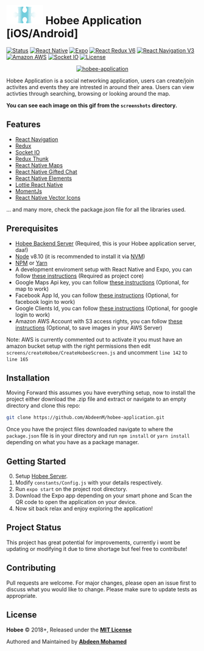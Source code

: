 # ![alt text](https://github.com/AbdeenM/hobee-application/blob/master/icon.png) Hobee Application [iOS/Android]

[![Status](https://img.shields.io/badge/build-passing-green.svg?branch=master)](https://github.com/AbdeenM/hobee-application)
[![React Native](https://img.shields.io/badge/React%20Native-v0.57.8-blue.svg?logo=react)](https://facebook.github.io/react-native/)
[![Expo](https://img.shields.io/badge/Expo-SDK35.0.0-black.svg?logo=expo)](https://expo.io/)
[![React Redux V6](https://img.shields.io/badge/Redux-v6.0.1-purple.svg?logo=redux)](https://react-redux.js.org/)
[![React Navigation V3](https://img.shields.io/badge/React%20Navigation-v3.4.1-blue.svg?logo=react)](https://reactnavigation.org/)
[![Amazon AWS](https://img.shields.io/badge/Amazon%20AWS-v3.4.1-blue.svg?logo=amazon-aws)](https://aws.amazon.com/)
[![Socket IO](https://img.shields.io/badge/Socket.io-v2.2.0-black.svg?logo=socket.io)](https://socket.io/)
[![License](https://img.shields.io/badge/License-MIT-yellowgreen.svg)](http://mit-license.org/)

<p align="center">
   <a href="https://github.com/AbdeenM/hobee-application/blob/master/screenshots/application.gif">
    <img alt="hobee-application" src="https://github.com/AbdeenM/hobee-application/blob/master/screenshots/application.gif" />
 </a>
</p>

Hobee Application is a social networking application, users can create/join activites and events they are intrested in around their area.
Users can view activties through searching, browsing or looking around the map.

**You can see each image on this gif from the `screenshots` directory.**

## Features

* [React Navigation](https://reactnavigation.org/)
* [Redux](https://redux.js.org/)
* [Socket IO](https://socket.io/)
* [Redux Thunk](https://github.com/reduxjs/redux-thunk/)
* [React Native Maps](https://github.com/react-native-community/react-native-maps/)
* [React Native Gifted Chat](https://github.com/FaridSafi/react-native-gifted-chat/)
* [React Native Elements](https://react-native-training.github.io/react-native-elements/)
* [Lottie React Native](https://github.com/react-community/lottie-react-native/)
* [MomentJs](https://momentjs.com/)
* [React Native Vector Icons](https://github.com/oblador/react-native-vector-icons/)

... and many more, check the package.json file for all the libraries used.

## Prerequisites

* [Hobee Backend Server](https://github.com/AbdeenM/hobee-backend/) (Required, this is your Hobee application server, daa!)
* [Node](https://nodejs.org) v8.10 (it is recommended to install it via [NVM](https://github.com/creationix/nvm))
* [NPM](https://npmjs.com/) or [Yarn](https://https://yarnpkg.com/)
* A development enviroment setup with React Native and Expo, you can follow [these instructions](https://docs.expo.io/versions/v35.0.0/introduction/installation/) (Required as project core)
* Google Maps Api key, you can follow [these instructions](https://developers.google.com/maps/documentation/javascript/get-api-key/) (Optional, for map to work)
* Facebook App Id, you can follow [these instructions](https://docs.expo.io/versions/v35.0.0/sdk/facebook/) (Optional, for facebook login to work)
* Google Clients Id, you can follow [these instructions](https://docs.expo.io/versions/v35.0.0/sdk/google/) (Optional, for google login to work)
* Amazon AWS Account with S3 access rights, you can follow [these instructions](https://aws.amazon.com/s3/getting-started/) (Optional, to save images in your AWS Server)

Note: AWS is currently commented out to activate it you must have an amazon bucket setup with the right permissions then edit `screens/createHobee/CreateHobeeScreen.js` and uncomment `line 142` to `line 165`

## Installation

Moving Forward this assumes you have everything setup, now to install the project either download the .zip file and extract or navigate to an empty directory and clone this repo:
```bash
git clone https://github.com/AbdeenM/hobee-application.git
```
Once you have the project files downloaded navigate to where the `package.json` file is in your directory and run `npm install` or `yarn install` depending on what you have as a package manager.

## Getting Started

0. Setup [Hobee Server](https://github.com/AbdeenM/hobee-backend/).
1. Modify `constants/Config.js` with your details respectively.
2. Run `expo start` on the project root directory.
3. Download the Expo app depending on your smart phone and Scan the QR code to open the application on your device.
4. Now sit back relax and enjoy exploring the application!

## Project Status

This project has great potential for improvements, currently i wont be updating or modifying it due to time shortage but feel free to contribute!

## Contributing

Pull requests are welcome. For major changes, please open an issue first to discuss what you would like to change.
Please make sure to update tests as appropriate.

## License

**Hobee** © 2018+, Released under the **[MIT License](http://mit-license.org/)**

Authored and Maintained by **[Abdeen Mohamed](https://github.com/AbdeenM)**
